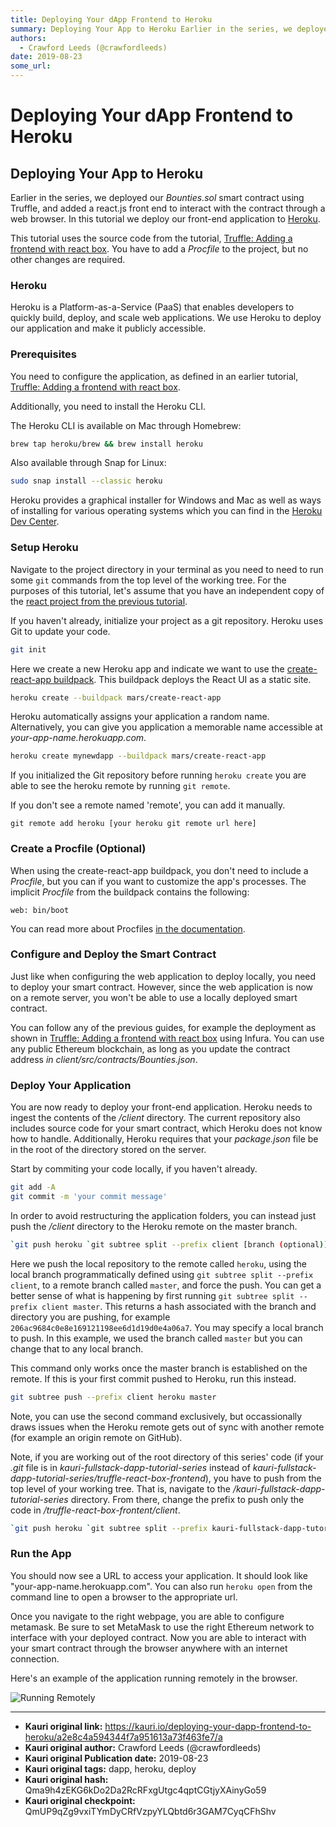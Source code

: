```yaml
---
title: Deploying Your dApp Frontend to Heroku
summary: Deploying Your App to Heroku Earlier in the series, we deployed our Bounties.sol smart contract using Truffle, and added a react.js front end to interact with the contract through a web browser. In this tutorial we deploy our front-end application to Heroku. This tutorial uses the source code from the tutorial, Truffle- Adding a frontend with react box. You have to add a Procfile to the project, but no other changes are required. Heroku Heroku is a Platform-as-a-Service (PaaS) that enables devel
authors:
  - Crawford Leeds (@crawfordleeds)
date: 2019-08-23
some_url: 
---
```


# Deploying Your dApp Frontend to Heroku


## Deploying Your App to Heroku

Earlier in the series, we deployed our _Bounties.sol_ smart contract using Truffle, and added a react.js front end to interact with the contract through a web browser. In this tutorial we deploy our front-end application to [Heroku](https://www.heroku.com).

This tutorial uses the source code from the tutorial, [Truffle: Adding a frontend with react box](https://github.com/kauri-io/kauri-fullstack-dapp-tutorial-series/tree/master/truffle-react-box-frontend). You have to add a _Procfile_ to the project, but no other changes are required.

### Heroku

Heroku is a Platform-as-a-Service (PaaS) that enables developers to quickly build, deploy, and scale web applications. We use Heroku to deploy our application and make it publicly accessible.

### Prerequisites

You need to configure the application, as defined in an earlier tutorial, [Truffle: Adding a frontend with react box](https://kauri.io/article/86903f66d39d4379a2e70bd583700ecf/v14/truffle:-adding-a-frontend-with-react-box).

Additionally, you need to install the Heroku CLI.

The Heroku CLI is available on Mac through Homebrew:

```bash
brew tap heroku/brew && brew install heroku
```

Also available through Snap for Linux:

```bash
sudo snap install --classic heroku
```

Heroku provides a graphical installer for Windows and Mac as well as ways of installing for various operating systems which you can find in the [Heroku Dev Center](https://devcenter.heroku.com/articles/heroku-cli).

### Setup Heroku

Navigate to the project directory in your terminal as you need to need to run some `git` commands from the top level of the working tree. For the purposes of this tutorial, let's assume that you have an independent copy of the [react project from the previous tutorial](https://github.com/kauri-io/kauri-fullstack-dapp-tutorial-series/tree/master/truffle-react-box-frontend).

If you haven't already, initialize your project as a git repository. Heroku uses Git to update your code.

```bash
git init
```

Here we create a new Heroku app and indicate we want to use the [create-react-app buildpack](https://github.com/mars/create-react-app-buildpack). This buildpack deploys the React UI as a static site.

```bash
heroku create --buildpack mars/create-react-app
```

Heroku automatically assigns your application a random name. Alternatively, you can give you application a memorable name accessible at _your-app-name.herokuapp.com_.

```bash
heroku create mynewdapp --buildpack mars/create-react-app
```

If you initialized the Git repository before running `heroku create` you are able to see the heroku remote by running `git remote`.

If you don't see a remote named 'remote', you can add it manually.

```shell
git remote add heroku [your heroku git remote url here]
```

### Create a Procfile (Optional)

When using the create-react-app buildpack, you don't need to include a _Procfile_, but you can if you want to customize the app's processes. The implicit _Procfile_ from the buildpack contains the following:

    web: bin/boot

You can read more about Procfiles [in the documentation](https://devcenter.heroku.com/articles/procfile).

### Configure and Deploy the Smart Contract

Just like when configuring the web application to deploy locally, you need to deploy your smart contract. However, since the web application is now on a remote server, you won't be able to use a locally deployed smart contract.

You can follow any of the previous guides, for example the deployment as shown in [Truffle: Adding a frontend with react box](https://kauri.io/article/86903f66d39d4379a2e70bd583700ecf/v14/truffle:-adding-a-frontend-with-react-box#deploy) using Infura. You can use any public Ethereum blockchain, as long as you update the contract address _in client/src/contracts/Bounties.json_.

### Deploy Your Application

You are now ready to deploy your front-end application. Heroku needs to ingest the contents of the _/client_ directory. The current repository also includes source code for your smart contract, which Heroku does not know how to handle. Additionally, Heroku requires that your _package.json_ file be in the root of the directory stored on the server.

Start by commiting your code locally, if you haven't already.

```bash
git add -A
git commit -m 'your commit message'
```

In order to avoid restructuring the application folders, you can instead just push the _/client_ directory to the Heroku remote on the master branch.

```bash
`git push heroku `git subtree split --prefix client [branch (optional)]`:master --force`
```

Here we push the local repository to the remote called `heroku`, using the local branch programmatically defined using `git subtree split --prefix client`, to a remote branch called `master`, and force the push. You can get a better sense of what is happening by first running `git subtree split --prefix client master`. This returns a hash associated with the branch and directory you are pushing, for example `206ac9684c0e8e169121198ee6d1d19d0e4a06a7`. You may specify a local branch to push. In this example, we used the branch called `master` but you can change that to any local branch.

This command only works once the master branch is established on the remote. If this is your first commit pushed to Heroku, run this instead.

```bash
git subtree push --prefix client heroku master
```

Note, you can use the second command exclusively, but occassionally draws issues when the Heroku remote gets out of sync with another remote (for example an origin remote on GitHub).

Note, if you are working out of the root directory of this series' code (if your _.git_ file is in _kauri-fullstack-dapp-tutorial-series_ instead of _kauri-fullstack-dapp-tutorial-series/truffle-react-box-frontend_), you have to push from the top level of your working tree. That is, navigate to the _/kauri-fullstack-dapp-tutorial-series_ directory. From there, change the prefix to push only the code in _/truffle-react-box-frontent/client_.

```bash
`git push heroku `git subtree split --prefix kauri-fullstack-dapp-tutorial-series/client [branch (optional)]`:master --force`
```

### Run the App

You should now see a URL to access your application. It should look like "your-app-name.herokuapp.com". You can also run `heroku open` from the command line to open a browser to the appropriate url.

Once you navigate to the right webpage, you are able to configure metamask. Be sure to set MetaMask to use the right Ethereum network to interface with your deployed contract. Now you are able to interact with your smart contract through the browser anywhere with an internet connection.

Here's an example of the application running remotely in the browser.

![Running Remotely](https://ipfs.infura.io/ipfs/QmNRLm9qFQfzkMRUCo1V63TxEFAhD1aYdeN7RAJ5gPEKEd)


---

- **Kauri original link:** https://kauri.io/deploying-your-dapp-frontend-to-heroku/a2e8c4a594344f7a951613a73f463fe7/a
- **Kauri original author:** Crawford Leeds (@crawfordleeds)
- **Kauri original Publication date:** 2019-08-23
- **Kauri original tags:** dapp, heroku, deploy
- **Kauri original hash:** Qma9h4zEKG6kDo2Da2RcRFxgUtgc4qptCGtjyXAinyGo59
- **Kauri original checkpoint:** QmUP9qZg9vxiTYmDyCRfVzpyYLQbtd6r3GAM7CyqCFhShv



